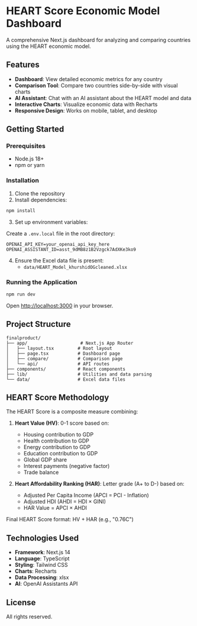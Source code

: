 # HEART Score Economic Model Dashboard

A comprehensive Next.js dashboard for analyzing and comparing countries using the HEART economic model.

## Features

- **Dashboard**: View detailed economic metrics for any country
- **Comparison Tool**: Compare two countries side-by-side with visual charts
- **AI Assistant**: Chat with an AI assistant about the HEART model and data
- **Interactive Charts**: Visualize economic data with Recharts
- **Responsive Design**: Works on mobile, tablet, and desktop

## Getting Started

### Prerequisites

- Node.js 18+ 
- npm or yarn

### Installation

1. Clone the repository
2. Install dependencies:

```bash
npm install
```

3. Set up environment variables:

Create a `.env.local` file in the root directory:

```
OPENAI_API_KEY=your_openai_api_key_here
OPENAI_ASSISTANT_ID=asst_9dMB8z1B2Vzgck7AdXKe3ko9
```

4. Ensure the Excel data file is present:
   - `data/HEART_Model_khurshidOGcleaned.xlsx`

### Running the Application

```bash
npm run dev
```

Open [http://localhost:3000](http://localhost:3000) in your browser.

## Project Structure

```
finalproduct/
├── app/                    # Next.js App Router
│   ├── layout.tsx         # Root layout
│   ├── page.tsx           # Dashboard page
│   ├── compare/           # Comparison page
│   └── api/               # API routes
├── components/            # React components
├── lib/                   # Utilities and data parsing
└── data/                  # Excel data files
```

## HEART Score Methodology

The HEART Score is a composite measure combining:

1. **Heart Value (HV)**: 0-1 score based on:
   - Housing contribution to GDP
   - Health contribution to GDP
   - Energy contribution to GDP
   - Education contribution to GDP
   - Global GDP share
   - Interest payments (negative factor)
   - Trade balance

2. **Heart Affordability Ranking (HAR)**: Letter grade (A+ to D-) based on:
   - Adjusted Per Capita Income (APCI = PCI - Inflation)
   - Adjusted HDI (AHDI = HDI × GINI)
   - HAR Value = APCI × AHDI

Final HEART Score format: HV + HAR (e.g., "0.76C")

## Technologies Used

- **Framework**: Next.js 14
- **Language**: TypeScript
- **Styling**: Tailwind CSS
- **Charts**: Recharts
- **Data Processing**: xlsx
- **AI**: OpenAI Assistants API

## License

All rights reserved.

